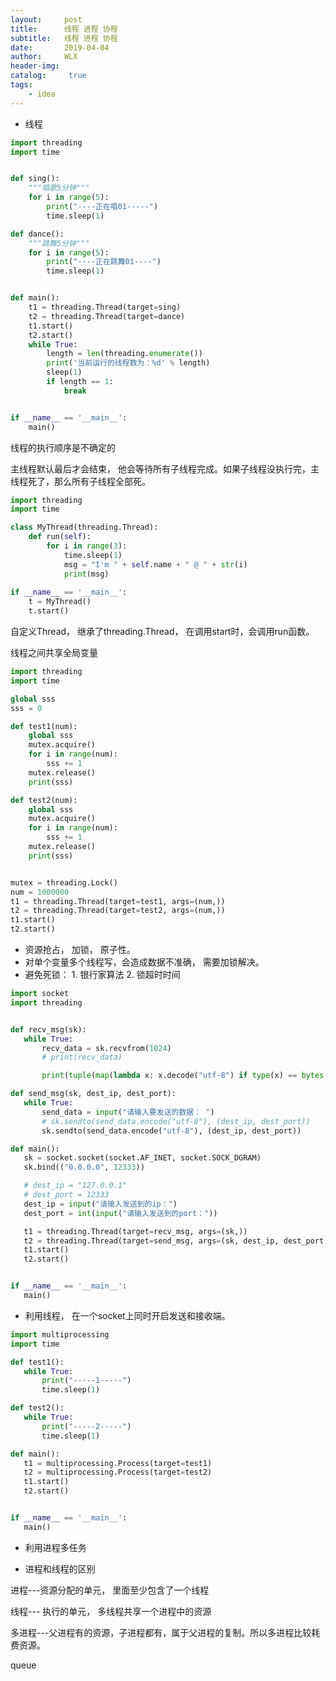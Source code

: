 ```yaml
---
layout:     post
title:      线程 进程 协程
subtitle:   线程 进程 协程
date:       2019-04-04
author:     WLX
header-img:  
catalog: 	 true
tags:
    - idea
---
```


 - 线程

```python
import threading
import time


def sing():
    """唱歌5分钟"""
    for i in range(5):
        print("----正在唱01-----")
        time.sleep(1)

def dance():
    """跳舞5分钟"""
    for i in range(5):
        print("----正在跳舞01----")
        time.sleep(1)


def main():
    t1 = threading.Thread(target=sing)
    t2 = threading.Thread(target=dance)
    t1.start()
    t2.start()
    while True:
        length = len(threading.enumerate())
        print('当前运行的线程数为：%d' % length)
        sleep(1)
        if length == 1:
            break


if __name__ == '__main__':
    main()
```

 线程的执行顺序是不确定的
 
 主线程默认最后才会结束， 他会等待所有子线程完成。如果子线程没执行完，主线程死了，那么所有子线程全部死。


```python
import threading
import time

class MyThread(threading.Thread):
    def run(self):
        for i in range(3):
            time.sleep(1)
            msg = "I'm " + self.name + " @ " + str(i)
            print(msg)
            
if __name__ == '__main__':
    t = MyThread()
    t.start()
```

自定义Thread， 继承了threading.Thread， 在调用start时，会调用run函数。

线程之间共享全局变量 


```python
import threading
import time

global sss
sss = 0

def test1(num):
    global sss
    mutex.acquire()
    for i in range(num):
        sss += 1
    mutex.release()
    print(sss)

def test2(num):
    global sss
    mutex.acquire()
    for i in range(num):
        sss += 1
    mutex.release()
    print(sss)


mutex = threading.Lock()
num = 1000000
t1 = threading.Thread(target=test1, args=(num,))
t2 = threading.Thread(target=test2, args=(num,))
t1.start()
t2.start()
```

 - 资源抢占， 加锁， 原子性。 
 - 对单个变量多个线程写，会造成数据不准确， 需要加锁解决。
 - 避免死锁： 1. 银行家算法   2. 锁超时时间
 
 ```python
import socket
import threading


def recv_msg(sk):
    while True:
        recv_data = sk.recvfrom(1024)
        # print(recv_data)

        print(tuple(map(lambda x: x.decode("utf-8") if type(x) == bytes else x, recv_data)))

def send_msg(sk, dest_ip, dest_port):
    while True:
        send_data = input("请输入要发送的数据： ")
        # sk.sendto(send_data.encode("utf-8"), (dest_ip, dest_port))
        sk.sendto(send_data.encode("utf-8"), (dest_ip, dest_port))

def main():
    sk = socket.socket(socket.AF_INET, socket.SOCK_DGRAM)
    sk.bind(("0.0.0.0", 12333))

    # dest_ip = "127.0.0.1"
    # dest_port = 12333
    dest_ip = input("请输入发送到的ip：")
    dest_port = int(input("请输入发送到的port："))

    t1 = threading.Thread(target=recv_msg, args=(sk,))
    t2 = threading.Thread(target=send_msg, args=(sk, dest_ip, dest_port, ))
    t1.start()
    t2.start()


if __name__ == '__main__':
    main()
```

 - 利用线程， 在一个socket上同时开启发送和接收端。
 
 
 ```python
import multiprocessing
import time

def test1():
    while True:
        print("-----1-----")
        time.sleep(1)

def test2():
    while True:
        print("-----2-----")
        time.sleep(1)

def main():
    t1 = multiprocessing.Process(target=test1)
    t2 = multiprocessing.Process(target=test2)
    t1.start()
    t2.start()


if __name__ == '__main__':
    main()
```

 - 利用进程多任务
 
 - 进程和线程的区别
 
 进程---资源分配的单元， 里面至少包含了一个线程
 
 线程---  执行的单元， 多线程共享一个进程中的资源
 
 多进程---父进程有的资源，子进程都有，属于父进程的复制。所以多进程比较耗费资源。 
 
 queue